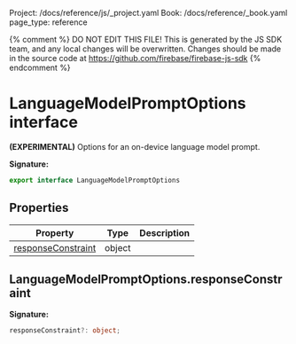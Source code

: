 Project: /docs/reference/js/_project.yaml
Book: /docs/reference/_book.yaml
page_type: reference

{% comment %}
DO NOT EDIT THIS FILE!
This is generated by the JS SDK team, and any local changes will be
overwritten. Changes should be made in the source code at
https://github.com/firebase/firebase-js-sdk
{% endcomment %}

# LanguageModelPromptOptions interface
<b>(EXPERIMENTAL)</b> Options for an on-device language model prompt.

<b>Signature:</b>

```typescript
export interface LanguageModelPromptOptions 
```

## Properties

|  Property | Type | Description |
|  --- | --- | --- |
|  [responseConstraint](./ai.languagemodelpromptoptions.md#languagemodelpromptoptionsresponseconstraint) | object |  |

## LanguageModelPromptOptions.responseConstraint

<b>Signature:</b>

```typescript
responseConstraint?: object;
```
